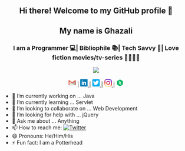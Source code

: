 <div align="center">
  <h2> Hi there! Welcome to my GitHub profile 👋</h2>
  <h2> My name is Ghazali <a href="https://gshacklebolt.github.io" target="_blank"></a> </h2>
  <h3> I am a Programmer 💻| Bibliophile 📚| Tech Savvy 📱| Love fiction movies/tv-series 🤖🧟🧙‍♂️</h3>
 

<a href="https://github.com/gshacklebolt">
  <img src="https://github-readme-stats.vercel.app/api?username=gshacklebolt&count_private=true&show_icons=true&theme=chartreuse-dark" /></a>
  
   <a href="mailto:ghazali123456@gmail.com" target="_blank"><img alt="Gmail" src="./icons/gmail.png" height="20" width="20" /></a> | 
   <a href="https://linkedin.com/in/gshacklebolt" target="_blank"><img alt="LinkedIn" src="./icons/linkedin.png" height="20" width="20" /> </a> | 
   <a href="https://twitter.com/gshacklebolt" target="_blank"><img alt="Twitter" src="./icons/twitter.png" height="20" width="20" /> </a> | 
   <a href="https://instagram.com/gshacklebolt" target="_blank"><img alt="Instagram" src="./icons/insta.png" height="20" width="20" /> </a> | 
   <a href="https://www.hackerrank.com/gshacklebolt" target="_blank"><img alt="Hackerrank" src="./icons/hackerrank.png" height="20" width="20" /> </a>
</div>

- 🔭 I’m currently working on ... Java
- 🌱 I’m currently learning ... Servlet
- 👯 I’m looking to collaborate on ... Web Development
- 🤔 I’m looking for help with ... jQuery
- 💬 Ask me about ... Anything 
- 📫 How to reach me: [![Twitter](https://img.shields.io/twitter/follow/gshacklebolt?label=Ghazali&style=social)](mailto:ghazali123456@gmail.com)
- 😄 Pronouns: He/Him/His
- ⚡ Fun fact: I am a Potterhead
